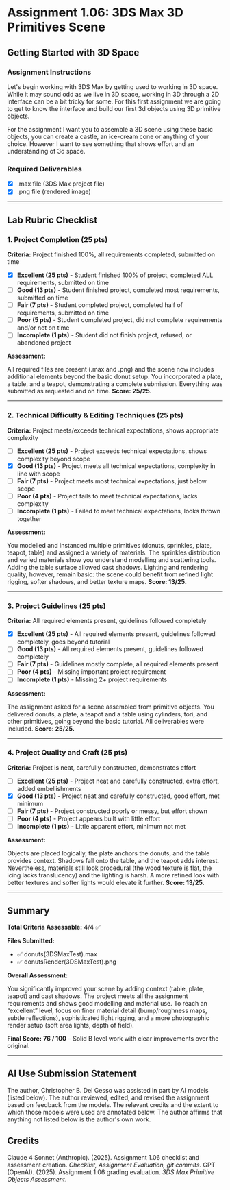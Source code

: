 # Assignment 1.06: 3DS Max 3D Primitives Scene
## Getting Started with 3D Space

### Assignment Instructions
Let's begin working with 3DS Max by getting used to working in 3D space. While it may sound odd as we live in 3D space, working in 3D through a 2D interface can be a bit tricky for some. For this first assignment we are going to get to know the interface and build our first 3d objects using 3D primitive objects.

For the assignment I want you to assemble a 3D scene using these basic objects, you can create a castle, an ice-cream cone or anything of your choice. However I want to see something that shows effort and an understanding of 3d space.

### Required Deliverables
- [x] .max file (3DS Max project file)
- [x] .png file (rendered image)

---

## Lab Rubric Checklist

### 1. Project Completion (25 pts)
**Criteria:** Project finished 100%, all requirements completed, submitted on time

- [x] **Excellent (25 pts)** - Student finished 100% of project, completed ALL requirements, submitted on time
- [ ] **Good (13 pts)** - Student finished project, completed most requirements, submitted on time
- [ ] **Fair (7 pts)** - Student completed project, completed half of requirements, submitted on time
- [ ] **Poor (5 pts)** - Student completed project, did not complete requirements and/or not on time
- [ ] **Incomplete (1 pts)** - Student did not finish project, refused, or abandoned project

**Assessment:**

All required files are present (.max and .png) and the scene now includes additional elements beyond the basic donut setup. You incorporated a plate, a table, and a teapot, demonstrating a complete submission. Everything was submitted as requested and on time. **Score: 25/25.**

---

### 2. Technical Difficulty & Editing Techniques (25 pts)
**Criteria:** Project meets/exceeds technical expectations, shows appropriate complexity

- [ ] **Excellent (25 pts)** - Project exceeds technical expectations, shows complexity beyond scope
- [x] **Good (13 pts)** - Project meets all technical expectations, complexity in line with scope
- [ ] **Fair (7 pts)** - Project meets most technical expectations, just below scope
- [ ] **Poor (4 pts)** - Project fails to meet technical expectations, lacks complexity
- [ ] **Incomplete (1 pts)** - Failed to meet technical expectations, looks thrown together

**Assessment:**

You modelled and instanced multiple primitives (donuts, sprinkles, plate, teapot, table) and assigned a variety of materials. The sprinkles distribution and varied materials show you understand modelling and scattering tools. Adding the table surface allowed cast shadows. Lighting and rendering quality, however, remain basic: the scene could benefit from refined light rigging, softer shadows, and better texture maps. **Score: 13/25.**

---

### 3. Project Guidelines (25 pts)
**Criteria:** All required elements present, guidelines followed completely

- [x] **Excellent (25 pts)** - All required elements present, guidelines followed completely, goes beyond tutorial
- [ ] **Good (13 pts)** - All required elements present, guidelines followed completely
- [ ] **Fair (7 pts)** - Guidelines mostly complete, all required elements present
- [ ] **Poor (4 pts)** - Missing important project requirement
- [ ] **Incomplete (1 pts)** - Missing 2+ project requirements

**Assessment:**

The assignment asked for a scene assembled from primitive objects. You delivered donuts, a plate, a teapot and a table using cylinders, tori, and other primitives, going beyond the basic tutorial. All deliverables were included. **Score: 25/25.**

---

### 4. Project Quality and Craft (25 pts)
**Criteria:** Project is neat, carefully constructed, demonstrates effort

- [ ] **Excellent (25 pts)** - Project neat and carefully constructed, extra effort, added embellishments
- [x] **Good (13 pts)** - Project neat and carefully constructed, good effort, met minimum
- [ ] **Fair (7 pts)** - Project constructed poorly or messy, but effort shown
- [ ] **Poor (4 pts)** - Project appears built with little effort
- [ ] **Incomplete (1 pts)** - Little apparent effort, minimum not met

**Assessment:**

Objects are placed logically, the plate anchors the donuts, and the table provides context. Shadows fall onto the table, and the teapot adds interest. Nevertheless, materials still look procedural (the wood texture is flat, the icing lacks translucency) and the lighting is harsh. A more refined look with better textures and softer lights would elevate it further. **Score: 13/25.**

---

## Summary
**Total Criteria Assessable:** 4/4 ✅

**Files Submitted:** 
- ✅ donuts(3DSMaxTest).max
- ✅ donutsRender(3DSMaxTest).png

**Overall Assessment:**

You significantly improved your scene by adding context (table, plate, teapot) and cast shadows. The project meets all the assignment requirements and shows good modelling and material use. To reach an “excellent” level, focus on finer material detail (bump/roughness maps, subtle reflections), sophisticated light rigging, and a more photographic render setup (soft area lights, depth of field).  

**Final Score:** **76 / 100** – Solid B level work with clear improvements over the original.  

---
## AI Use Submission Statement
The author, Christopher B. Del Gesso was assisted in part by AI models (listed below). The author reviewed, edited, and revised the assignment based on feedback from the models. The relevant credits and the extent to which those models were used are annotated below. The author affirms that anything not listed below is the author's own work.

## Credits
Claude 4 Sonnet (Anthropic). (2025). Assignment 1.06 checklist and assessment creation. *Checklist, Assignment Evaluation, git commits*.
GPT (OpenAI). (2025). Assignment 1.06 grading evaluation. *3DS Max Primitive Objects Assessment*.
